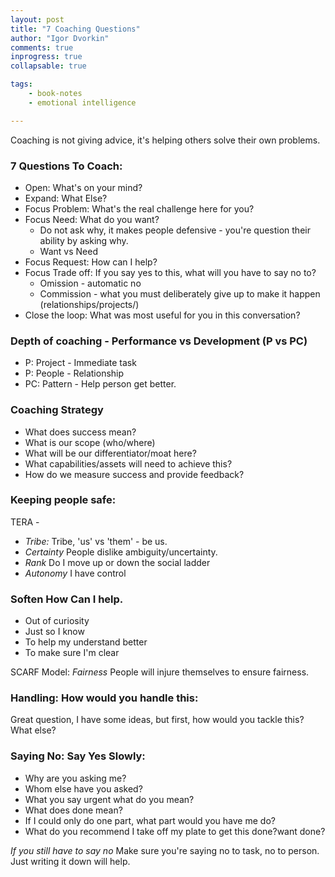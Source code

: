 ```yaml
--- 
layout: post
title: "7 Coaching Questions"
author: "Igor Dvorkin"
comments: true
inprogress: true
collapsable: true

tags: 
    - book-notes
    - emotional intelligence

---
```


Coaching is not giving advice, it's helping others solve their own problems. 

### 7 Questions To Coach: 

* Open: What's on your mind?
* Expand: What Else?
* Focus Problem: What's the real challenge here for you?
* Focus  Need: What do you want?
    * Do not ask why, it makes people defensive - you're question their ability by asking why.
    * Want vs Need
* Focus Request: How can I help?
* Focus  Trade off: If you say yes to this, what will you have to say no to?
    * Omission - automatic no
    * Commission - what you must deliberately give up to make it happen (relationships/projects/)
* Close the loop: What was most useful for you in this conversation?

### Depth of coaching - Performance vs Development (P vs PC)

* P: Project - Immediate task
* P: People - Relationship
* PC: Pattern - Help person get better.

### Coaching Strategy

* What does success mean?
* What is our scope (who/where)
* What will be our differentiator/moat here?
* What capabilities/assets will need to achieve this?
* How do we measure success and provide feedback?

### Keeping people safe:

TERA - 

* *Tribe:* Tribe, 'us' vs 'them' - be us.
* *Certainty* People dislike ambiguity/uncertainty.
* *Rank*  Do I move up or down the social ladder
* *Autonomy* I have control


### Soften How Can I help.

* Out of curiosity
* Just so I know
* To help my understand better
* To make sure I'm clear


SCARF Model:
*Fairness* People will injure themselves to ensure fairness.


### Handling: How would you handle this: 

Great question, I have some ideas, but first, how would you tackle this? What else?

### Saying No: Say Yes Slowly:
* Why are you asking me?
* Whom else have you asked?
* What you say urgent what do you mean?
* What does done mean?
* If I could only do one part, what part would you have me do?
* What do you recommend I take off my plate to get this done?want done?

*If you still have to say no*  Make sure you're saying no to task, no to person. Just writing it down will help.

